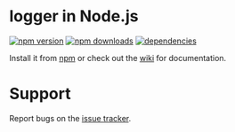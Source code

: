 # logger in Node.js

[![npm version](https://img.shields.io/npm/v/tru-logger.svg)](https://npmjs.com/package/tru-logger)
[![npm downloads](https://img.shields.io/npm/dm/tru-logger.svg)](https://npmjs.com/package/tru-logger)
[![dependencies](https://img.shields.io/david/jacobtruman/logger.svg)](https://david-dm.org/jacobtruman/logger)

Install it from [npm](https://www.npmjs.com/package/tru-logger) or check out the [wiki](https://github.com/TruCraft/logger/wiki) for documentation.

# Support

Report bugs on the [issue tracker](https://github.com/TruCraft/logger/issues).
